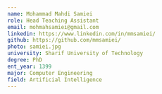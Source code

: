 ```yaml
---
name: Mohammad Mahdi Samiei
role: Head Teaching Assistant
email: mohmahsamiei@gmail.com
linkedin: https://www.linkedin.com/in/mmsamiei/
github: https://github.com/mmsamiei/
photo: samiei.jpg
university: Sharif University of Technology
degree: PhD
ent_year: 1399
major: Computer Engineering
field: Artificial Intelligence
---
```

